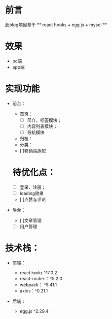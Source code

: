 
# 前言
此blog项目基于 ** react hooks + egg.js + mysql **
# 效果
* pc端
* app端
# 实现功能
* 前台：
  * 首页：
    * [ ] 简介，标签模块；
    * [ ] 内容列表模块；
    * [ ] 导航模块
  * 归档：
  * 分类：
   * [ ]移动端适配

  # 待优化点：
  * [ ] 登录、注册；
  * [ ] loading效果
  * [ ]点赞与评论
 
* 后台：
  * [ ]文章管理
  * [ ] 用户管理

# 技术栈：
* 前端：
  * react `hooks` ^17.0.2 
  * react-router:：^5.2.0
  * webpack： ^5.41.1
  * axios：^0.21.1

* 后端：
  * egg.js ^2.29.4